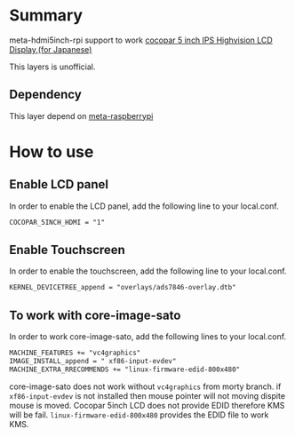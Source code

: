 # Summary

meta-hdmi5inch-rpi support to work [cocopar 5 inch IPS Highvision LCD Display](http://www.amazon.com/cocopar-Raspberry-Resistive-Screen-Display/dp/B01B7Q0DK2),[(for Japanese)](http://www.amazon.co.jp/%E3%82%A4%E3%83%B3%E3%83%81IPS%E3%83%8F%E3%82%A4%E3%83%93%E3%82%B8%E3%83%A7%E3%83%B3LCD-%E3%83%87%E3%82%A3%E3%82%B9%E3%83%97%E3%83%AC%E3%82%A4-%E3%82%BF%E3%83%83%E3%83%81%E3%83%91%E3%83%8D%E3%83%AB-%E3%83%A9%E3%82%BA%E3%83%99%E3%83%AA%E3%83%BC%E3%83%91%E3%82%A4-%E3%81%AB%E9%81%A9%E5%BF%9C%E3%81%99%E3%82%8B-%E3%82%BF%E3%83%83%E3%83%81%E3%83%87%E3%82%A3%E3%82%B9%E3%83%97%E3%83%AC%E3%82%A4-%E3%82%BF%E3%83%83%E3%83%81%E3%83%91%E3%83%8D%E3%83%AB-%E3%82%BF%E3%83%83%E3%83%81%E3%83%9A%E3%83%B3-Raspberry/dp/B00WGVL4R4)

This layers is unofficial.

## Dependency

This layer depend on [meta-raspberrypi](git://git.yoctoproject.org/meta-raspberrypi)

# How to use

## Enable LCD panel

In order to enable the LCD panel, add the following line to your local.conf.

```txt
COCOPAR_5INCH_HDMI = "1"
```

## Enable Touchscreen

In order to enable the touchscreen, add the following line to your local.conf.

```txt
KERNEL_DEVICETREE_append = "overlays/ads7846-overlay.dtb"
```

## To work with core-image-sato

In order to work core-image-sato, add the following lines to your local.conf.

```txt
MACHINE_FEATURES += "vc4graphics"
IMAGE_INSTALL_append = " xf86-input-evdev"
MACHINE_EXTRA_RRECOMMENDS += "linux-firmware-edid-800x480"
```

core-image-sato does not work without `vc4graphics` from morty branch.
if `xf86-input-evdev` is not installed then mouse pointer will not moving dispite mouse is moved.
Cocopar 5inch LCD does not provide EDID therefore KMS will be fail.
`linux-firmware-edid-800x480` provides the EDID file to work KMS.
